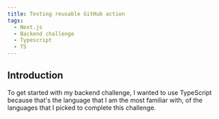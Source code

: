 ```yaml
---
title: Testing reusable GitHub action
tags:
  - Next.js
  - Backend challenge
  - Typescript
  - TS
---
```


## Introduction

To get started with my backend challenge, I wanted to use TypeScript because
that's the language that I am the most familiar with, of the languages that I
picked to complete this challenge.
